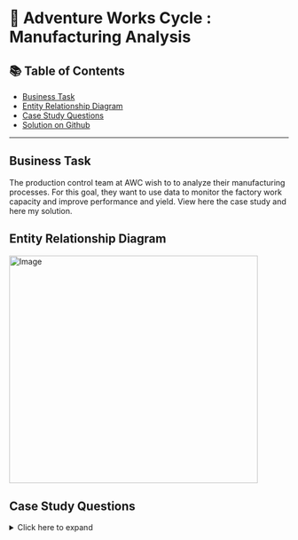 # :wrench: Adventure Works Cycle : Manufacturing Analysis


## 📚 Table of Contents
- [Business Task](#business-task)
- [Entity Relationship Diagram](#entity-relationship-diagram)
- [Case Study Questions](#case-study-questions)
- [Solution on Github](https://github.com/coumbacoulibaly/AdventureWorksCycles/blob/master/Manufacturing%20Analysis/Solution.md)


***

## Business Task
The production control team at AWC wish to to analyze their manufacturing processes. For this goal, they want to use data to monitor the factory work capacity and improve performance and yield. View here the case study and here my solution.

## Entity Relationship Diagram
<img src="https://user-images.githubusercontent.com/119062221/213214812-8d040688-1d79-4094-8977-147edf2b2ebe.jpg" alt="Image" width="448" height="410" >


## Case Study Questions
<details>
<summary>
Click here to expand  
</summary>

1. How much time it takes for the factory to manufacture a product in average? let also see it throught out the years?
2. How many product was pass the inspection this year (2014)?
3. How product was scraped this year? find the scrape rate (percentage of production that is discarded as waste)
4. What was the most frequent scrap reason?
5. What is the lead time (time it takes to complete a manufacturing process from the start of production to the delivery of the finished product)?
6. What is the Yield of the factory (the proportion of good units produced out of total units started)?
7. What is the inventory turnover rate (the rate at which a company's inventory is sold and replaced)?
<!---
your comment goes here
and here
-->
<!--- 
7. 
8.
9. 
10. 
11. 
12. 
13. -->
</details>


